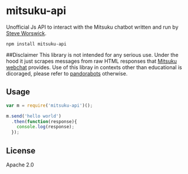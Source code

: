 # mitsuku-api

Unofficial Js API to interact with the Mitsuku chatbot written and run by [Steve Worswick](https://www.chatbots.org/expert/steve_worswick/3067/). 

```
npm install mitsuku-api
```

##Disclaimer
This library is not intended for any serious use. Under the hood it just scrapes messages from raw HTML responses that [Mitsuku webchat](http://www.square-bear.co.uk/mitsuku/nfchat.htm) provides.
Use of this libray in contexts other than educational is dicoraged, please refer to [pandorabots](http://www.pandorabots.com/) otherwise. 

## Usage
``` js
var m = require('mitsuku-api')();

m.send('hello world')
  .then(function(response){
    console.log(response);
  });
```

## License
Apache 2.0

